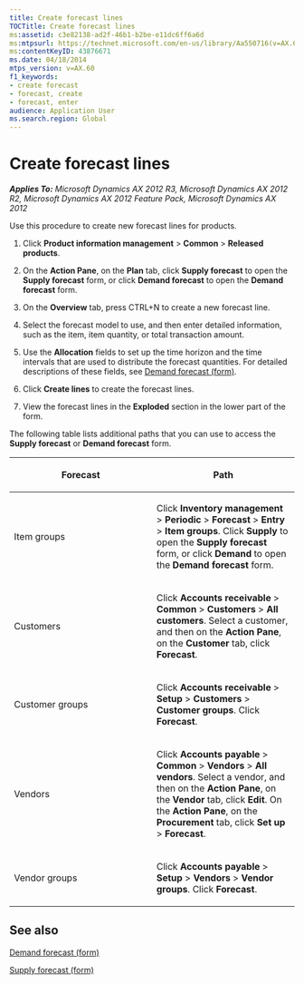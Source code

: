 ```yaml
---
title: Create forecast lines
TOCTitle: Create forecast lines
ms:assetid: c3e82138-ad2f-46b1-b2be-e11dc6ff6a6d
ms:mtpsurl: https://technet.microsoft.com/en-us/library/Aa550716(v=AX.60)
ms:contentKeyID: 43876671
ms.date: 04/18/2014
mtps_version: v=AX.60
f1_keywords:
- create forecast
- forecast, create
- forecast, enter
audience: Application User
ms.search.region: Global
---
```


# Create forecast lines 


_**Applies To:** Microsoft Dynamics AX 2012 R3, Microsoft Dynamics AX 2012 R2, Microsoft Dynamics AX 2012 Feature Pack, Microsoft Dynamics AX 2012_

Use this procedure to create new forecast lines for products.

1.  Click **Product information management** \> **Common** \> **Released products**.

2.  On the **Action Pane**, on the **Plan** tab, click **Supply forecast** to open the **Supply forecast** form, or click **Demand forecast** to open the **Demand forecast** form.

3.  On the **Overview** tab, press CTRL+N to create a new forecast line.

4.  Select the forecast model to use, and then enter detailed information, such as the item, item quantity, or total transaction amount.

5.  Use the **Allocation** fields to set up the time horizon and the time intervals that are used to distribute the forecast quantities. For detailed descriptions of these fields, see [Demand forecast (form)](https://technet.microsoft.com/en-us/library/aa499758\(v=ax.60\)).

6.  Click **Create lines** to create the forecast lines.

7.  View the forecast lines in the **Exploded** section in the lower part of the form.

The following table lists additional paths that you can use to access the **Supply forecast** or **Demand forecast** form.

<table>
<colgroup>
<col style="width: 50%" />
<col style="width: 50%" />
</colgroup>
<thead>
<tr class="header">
<th><p>Forecast</p></th>
<th><p>Path</p></th>
</tr>
</thead>
<tbody>
<tr class="odd">
<td><p>Item groups</p></td>
<td><p>Click <strong>Inventory management</strong> &gt; <strong>Periodic</strong> &gt; <strong>Forecast</strong> &gt; <strong>Entry</strong> &gt; <strong>Item groups</strong>. Click <strong>Supply</strong> to open the <strong>Supply forecast</strong> form, or click <strong>Demand</strong> to open the <strong>Demand forecast</strong> form.</p></td>
</tr>
<tr class="even">
<td><p>Customers</p></td>
<td><p>Click <strong>Accounts receivable</strong> &gt; <strong>Common</strong> &gt; <strong>Customers</strong> &gt; <strong>All customers</strong>. Select a customer, and then on the <strong>Action Pane</strong>, on the <strong>Customer</strong> tab, click <strong>Forecast</strong>.</p></td>
</tr>
<tr class="odd">
<td><p>Customer groups</p></td>
<td><p>Click <strong>Accounts receivable</strong> &gt; <strong>Setup</strong> &gt; <strong>Customers</strong> &gt; <strong>Customer groups</strong>. Click <strong>Forecast</strong>.</p></td>
</tr>
<tr class="even">
<td><p>Vendors</p></td>
<td><p>Click <strong>Accounts payable</strong> &gt; <strong>Common</strong> &gt; <strong>Vendors</strong> &gt; <strong>All vendors</strong>. Select a vendor, and then on the <strong>Action Pane</strong>, on the <strong>Vendor</strong> tab, click <strong>Edit</strong>. On the <strong>Action Pane</strong>, on the <strong>Procurement</strong> tab, click <strong>Set up</strong> &gt; <strong>Forecast</strong>.</p></td>
</tr>
<tr class="odd">
<td><p>Vendor groups</p></td>
<td><p>Click <strong>Accounts payable</strong> &gt; <strong>Setup</strong> &gt; <strong>Vendors</strong> &gt; <strong>Vendor groups</strong>. Click <strong>Forecast</strong>.</p></td>
</tr>
</tbody>
</table>


## See also

[Demand forecast (form)](https://technet.microsoft.com/en-us/library/aa499758\(v=ax.60\))

[Supply forecast (form)](https://technet.microsoft.com/en-us/library/aa557710\(v=ax.60\))

  


